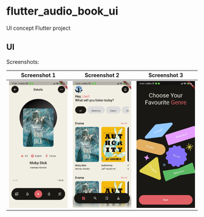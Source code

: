 # flutter_audio_book_ui

UI concept Flutter project

## UI

Screenshots: 

|        Screenshot 1         |        Screenshot 2         |        Screenshot 3         |
|:---------------------------:|:---------------------------:|:---------------------------:|
| ![](./resources/image3.jpg) | ![](./resources/image2.jpg) | ![](./resources/image1.jpg) |
